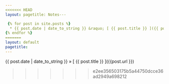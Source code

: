 ```yaml
---
<<<<<<< HEAD
layout: pagetitle: Notes---

 {% for post in site.posts %}
  * {{ post.date | date_to_string }} &raquo; [ {{ post.title }} ]({{ post.url }})
{% endfor %}
=======
layout: default
pagetitle: 
--- 
```

{{ post.date | date_to_string }} &raquo; [ {{ post.title }} ]({{post.url }})
>>>>>>> e2ee356503175b5a44750dcce36ad2949a698212

